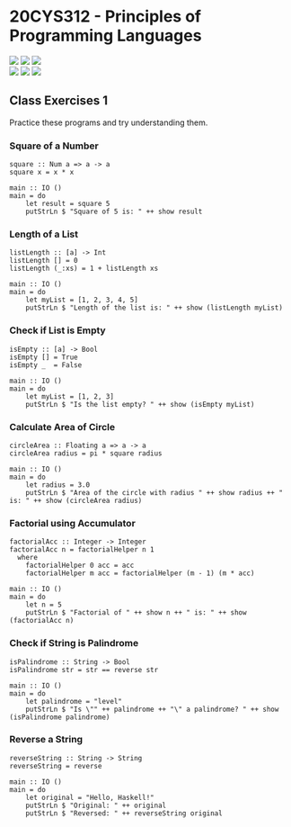# 20CYS312 - Principles of Programming Languages
![](https://img.shields.io/badge/Batch-21CYS-lightgreen) ![](https://img.shields.io/badge/UG-blue) ![](https://img.shields.io/badge/Subject-PPL-blue) <br/>
![](https://img.shields.io/badge/Lecture-2-orange) ![](https://img.shields.io/badge/Practical-3-orange) ![](https://img.shields.io/badge/Credits-3-orange)

## Class Exercises 1

Practice these programs and try understanding them.

### Square of a Number
```
square :: Num a => a -> a
square x = x * x

main :: IO ()
main = do
    let result = square 5
    putStrLn $ "Square of 5 is: " ++ show result
```

### Length of a List
```
listLength :: [a] -> Int
listLength [] = 0
listLength (_:xs) = 1 + listLength xs

main :: IO ()
main = do
    let myList = [1, 2, 3, 4, 5]
    putStrLn $ "Length of the list is: " ++ show (listLength myList)
```

### Check if List is Empty
```
isEmpty :: [a] -> Bool
isEmpty [] = True
isEmpty _  = False

main :: IO ()
main = do
    let myList = [1, 2, 3]
    putStrLn $ "Is the list empty? " ++ show (isEmpty myList)
```

### Calculate Area of Circle
```
circleArea :: Floating a => a -> a
circleArea radius = pi * square radius

main :: IO ()
main = do
    let radius = 3.0
    putStrLn $ "Area of the circle with radius " ++ show radius ++ " is: " ++ show (circleArea radius)
```

### Factorial using Accumulator
```
factorialAcc :: Integer -> Integer
factorialAcc n = factorialHelper n 1
  where
    factorialHelper 0 acc = acc
    factorialHelper m acc = factorialHelper (m - 1) (m * acc)

main :: IO ()
main = do
    let n = 5
    putStrLn $ "Factorial of " ++ show n ++ " is: " ++ show (factorialAcc n)
```

### Check if String is Palindrome
```
isPalindrome :: String -> Bool
isPalindrome str = str == reverse str

main :: IO ()
main = do
    let palindrome = "level"
    putStrLn $ "Is \"" ++ palindrome ++ "\" a palindrome? " ++ show (isPalindrome palindrome)
```

### Reverse a String
```
reverseString :: String -> String
reverseString = reverse

main :: IO ()
main = do
    let original = "Hello, Haskell!"
    putStrLn $ "Original: " ++ original
    putStrLn $ "Reversed: " ++ reverseString original
```
